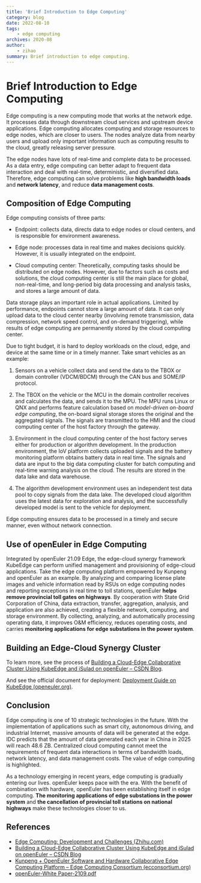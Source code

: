 ```yaml
---
title: 'Brief Introduction to Edge Computing'
category: blog
date: 2022-08-10
tags:
    - edge computing
archives: 2020-08
author:
    - zihao
summary: Brief introduction to edge computing.
---
```


# Brief Introduction to Edge Computing

Edge computing is a new computing mode that works at the network edge. It processes data through downstream cloud services and upstream device applications. Edge computing allocates computing and storage resources to edge nodes, which are closer to users. The nodes analyze data from nearby users and upload only important information such as computing results to the cloud, greatly releasing server pressure.

The edge nodes have lots of real-time and complete data to be processed. As a data entry, edge computing can better adapt to frequent data interaction and deal with real-time, deterministic, and diversified data. Therefore, edge computing can solve problems like **high bandwidth loads** and **network latency**, and reduce **data management costs**.

## Composition of Edge Computing

Edge computing consists of three parts:

- Endpoint: collects data, directs data to edge nodes or cloud centers, and is responsible for environment awareness.

- Edge node: processes data in real time and makes decisions quickly. However, it is usually integrated on the endpoint.

- Cloud computing center: Theoretically, computing tasks should be distributed on edge nodes. However, due to factors such as costs and solutions, the cloud computing center is still the main place for global, non-real-time, and long-period big data processing and analysis tasks, and stores a large amount of data.

Data storage plays an important role in actual applications. Limited by performance, endpoints cannot store a large amount of data. It can only upload data to the cloud center nearby (involving remote transmission, data compression, network speed control, and on-demand triggering), while results of edge computing are permanently stored by the cloud computing center.

Due to tight budget, it is hard to deploy workloads on the cloud, edge, and device at the same time or in a timely manner. Take smart vehicles as an example:

1. Sensors on a vehicle collect data and send the data to the TBOX or domain controller (VDCM/BDCM) through the CAN bus and SOME/IP protocol.

2. The TBOX on the vehicle or the MCU in the domain controller receives and calculates the data, and sends it to the MPU. The MPU runs Linux or QNX and performs feature calculation based on *model-driven on-board edge computing*, the on-board signal storage stores the original and the aggregated signals. The signals are transmitted to the HMI and the cloud computing center of the host factory through the gateway.

3. Environment in the cloud computing center of the host factory serves either for production or algorithm development. In the production environment, the IoV platform collects uploaded signals and the battery monitoring platform obtains battery data in real time. The signals and data are input to the big data computing cluster for batch computing and real-time warning analysis on the cloud. The results are stored in the data lake and data warehouse.

4. The algorithm development environment uses an independent test data pool to copy signals from the data lake. The developed cloud algorithm uses the latest data for exploration and analysis, and the successfully developed model is sent to the vehicle for deployment.

Edge computing ensures data to be processed in a timely and secure manner, even without network connection.

## Use of openEuler in Edge Computing

Integrated by openEuler 21.09 Edge, the edge-cloud synergy framework KubeEdge can perform unified management and provisioning of edge-cloud applications. Take the edge computing platform empowered by Kunpeng and openEuler as an example. By analyzing and comparing license plate images and vehicle information read by RSUs on edge computing nodes and reporting exceptions in real time to toll stations, openEuler **helps remove provincial toll gates on highways**. By cooperation with State Grid Corporation of China, data extraction, transfer, aggregation, analysis, and application are also achieved, creating a flexible network, computing, and storage environment. By collecting, analyzing, and automatically processing operating data, it improves O&M efficiency, reduces operating costs, and carries **monitoring applications for edge substations in the power system**.

## Building an Edge-Cloud Synergy Cluster

To learn more, see the process of [Building a Cloud-Edge Collaborative Cluster Using KubeEdge and iSulad on openEuler – CSDN Blog](https://gitee.com/link?target=https%3A%2F%2Fblog.csdn.net%2Fweixin_41033724%2Farticle%2Fdetails%2F121312708). 

And see the official document for deployment: [Deployment Guide on KubeEdge (openeuler.org)](https://gitee.com/link?target=https%3A%2F%2Fdocs.openeuler.org%2Fzh%2Fdocs%2F21.09%2Fdocs%2FKubeEdge%2FKubeEdge%E9%83%A8%E7%BD%B2%E6%8C%87%E5%8D%97.html).

## Conclusion

Edge computing is one of 10 strategic technologies in the future. With the implementation of applications such as smart city, autonomous driving, and industrial Internet, massive amounts of data will be generated at the edge. IDC predicts that the amount of data generated each year in China in 2025 will reach 48.6 ZB. Centralized cloud computing cannot meet the requirements of frequent data interactions in terms of bandwidth loads, network latency, and data management costs. The value of edge computing is highlighted.

As a technology emerging in recent years, edge computing is gradually entering our lives. openEuler keeps pace with the era. With the benefit of combination with hardware, openEuler has been establishing itself in edge computing. **The monitoring applications of edge substations in the power system** and **the cancellation of provincial toll stations on national highways** make these technologies closer to us.

## References

- [Edge Computing: Development and Challenges (Zhihu.com)](read://https_zhuanlan.zhihu.com/?url=https%3A%2F%2Fzhuanlan.zhihu.com%2Fp%2F432773278)
- [Building a Cloud-Edge Collaborative Cluster Using KubeEdge and iSulad on openEuler – CSDN Blog](https://gitee.com/link?target=https%3A%2F%2Fblog.csdn.net%2Fweixin_41033724%2Farticle%2Fdetails%2F121312708)
- [Kunpeng + OpenEuler Software and  Hardware Collaborative Edge Computing Platform – Edge Computing Consortium (ecconsortium.org)](http://www.ecconsortium.org/Lists/show/id/515.html)
- [openEuler-White Paper-2109.pdf](https://www.openeuler.org/whitepaper/openEuler-whitepaper-2109.pdf)